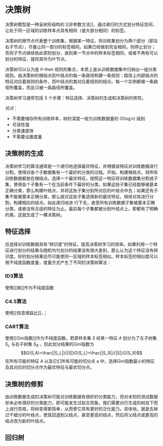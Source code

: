 # 决策树

决策树模型是一种呈树形结构的 [[非参数方法]]，通过递归的方式划分特征空间，让处于同一区域的训练样本点具有相同（或大部分相同）的标签。

决策树的根节点代表整个训练集，根据某一特征，将训练集划分为两个部分（即左右子节点），尽量让同一部分的标签相同。如果已经做到完全相同，则停止划分；否则子节点继续依此原则划分，直到某一节点中的样本标签相同，或者不再有可以划分的特征，就将其作为叶节点。

决策树可以认为是 if-then 规则的集合，本质上是从训练数据集中归纳出一组分类规则。由决策树的根结点到叶结点的每一条路径构建一条规则：路径上内部结点的特征对应着规则的条件，而叶结点的类对应着规则的结论。每一个实例都被一条路径所覆盖，而且只被一条路径所覆盖。

决策树学习通常包括 3 个步骤：特征选择、决策树的生成和决策树的修剪。

*优点*：
+ 不需要储存所有训练样本，树的深度一般为训练数据量的 $O(\log n)$ 级别
+ 可读性强
+ 分类速度快
+ 不需要设置度量

## 决策树的生成

决策树学习的算法通常是一个递归地选择最优特征，并根据该特征对训练数据进行分割，使得对各个子数据集有一个最好的分类的过程。开始，构建根结点，将所有训练数据都放在根结点。选择一个最优特征，按照这一特征将训练数据集分割成子集，使得各个子集有一个在当前条件下最好的分类。如果这些子集已经能够被基本正确分类，那么构建叶结点，并将这些子集分到所对应的叶结点中去；如果还有子集不能被基本正确分类，那么就对这些子集选择新的最优特征，继续对其进行分割，构建相应的结点。如此递归地进
行下去，直至所有训练数据子集被基本正确分类，或者没有合适的特征为止。最后每个子集都被分到叶结点上，即都有了明确的类。这就生成了一棵决策树。

## 特征选择

应选择对训练数据具有“辨识度”的特征，提高决策树学习的效率。如果利用一个特征进行划分的结果与随机均匀划分的结果没有很大差别，那么认为这个特征没有辨识度。好的划分结果应尽可能使同一区域的样本标签相似。样本标签的相似度可以用不纯度函数度量，度量方式产生了不同的决策树算法：

### ID3算法

使用[[熵]]作为不纯度函数


### C4.5算法

使用[[信息增益比]]，；

### CART算法

使用[[Gini指数]]作为不纯度函数。若原样本集 $S$ 经某一特征 $A$ 划分为了左子树集 $S_{L}$ 与右子树集 $S_R$ ，则此划分结果的Gini指数为
$$G(S,A)=\frac{|S_L|}{|S|}G(S_L)+\frac{|S_R|}{|S|}G(S_R)$$
在所有可能的特征 A 以及它们所有可能的切分点 a 中，选择Gini指数最小的特征及其对应的切分点作为最优特征与最优切分点。

## 决策树的修剪

由训练数据生成的决策树可能对训练数据有很好的分类能力，但对未知的测试数据却未必有很好的分类能力，即可能发生过拟合现象。我们需要对已生成的树自下而上进行剪枝，将树变得更简单，从而使它具有更好的泛化能力。具体地，就是去掉过千细分的叶结点，使其回退到父结点，甚至更高的结点，然后将父结点或更高的结点改为新的叶结点。


## 回归树

